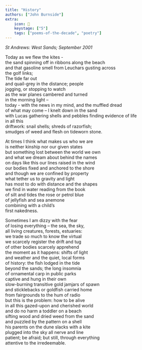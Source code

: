 ```yaml
---
title: "History"
authors: ["John Burnside"]
extra:
    icon: 🐚
    keystage: ["5"]
    tags: ["poems-of-the-decade", "poetry"]
---
```

_St Andrews: West Sands; September 2001_  
  
Today as we flew the kites -  
the sand spinning off in ribbons along the beach  
and that gasoline smell from Leuchars gusting across  
the golf links;  
The tide far out  
and quail-grey in the distance; people  
jogging, or stopping to watch  
as the war planes cambered and turned  
in the morning light –  
today - with the news in my mind, and the muffled dread  
of what may come – I knelt down in the sand  
with Lucas gathering shells and pebbles finding evidence of life  
in all this  
driftwork: snail shells; shreds of razorfish;  
smudges of weed and flesh on tideworn stone.  
  
At times I think what makes us who we are  
is neither kinship nor our given states  
but something lost between the world we own  
and what we dream about behind the names  
on days like this our lines raised in the wind  
our bodies fixed and anchored to the shore  
and though we are confined by property  
what tether us to gravity and light  
has most to do with distance and the shapes  
we find in water reading from the book  
of silt and tides the rose or petrol blue  
of jellyfish and sea anemone  
combining with a child’s  
first nakedness.  
  
Sometimes I am dizzy with the fear  
of losing everything – the sea, the sky,  
all living creatures, forests, estuaries:  
we trade so much to know the virtual  
we scarcely register the drift and tug  
of other bodies scarcely apprehend  
the moment as it happens: shifts of light  
and weather and the quiet, local forms  
of history: the fish lodged in the tide  
beyond the sands; the long insomnia  
of ornamental carp in public parks  
captive and hung in their own  
slow-burning transitive gold jamjars of spawn  
and sticklebacks or goldfish carried home  
from fairgrounds to the hum of radio  
but this is the problem: how to be alive  
in all this gazed-upon and cherished world  
and do no harm a toddler on a beach  
sifting wood and dried weed from the sand  
and puzzled by the pattern on a shell  
his parents on the dune slacks with a kite  
plugged into the sky all nerve and line  
patient; be afraid; but still, through everything  
attentive to the irredeemable.  
